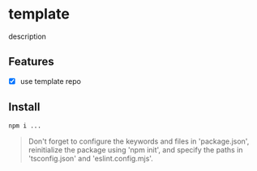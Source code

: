 # template

description

## Features

- [x] use template repo

## Install

```bash
npm i ...
```

> Don't forget to configure the keywords and files in 'package.json', reinitialize the package using 'npm init', and specify the paths in 'tsconfig.json' and 'eslint.config.mjs'.